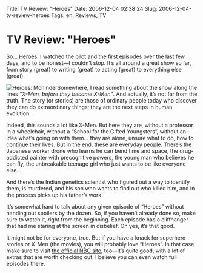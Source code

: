 Title: TV Review: "Heroes"
Date: 2006-12-04 02:38:24
Slug: 2006-12-04-tv-review-heroes
Tags: en, Reviews, TV

# TV Review: "Heroes"

So… [Heroes][1]. I watched the pilot and the first episodes over the last few
days, and to be honest—I couldn’t stop. It’s all around a great show so far,
from story (great) to writing (great) to acting (great) to everything else
(great).

![Heroes: Mohinder][2]Somewhere, I read something about the show along the
lines _“X-Men, before they became X-Men”_. And actually, it’s not far from the
truth. The story (or stories) are those of ordinary people today who discover
they can do extraordinary things; they are the next steps in human evolution.

Indeed, this sounds a lot like X-Men. But here they are, without a professor
in a wheelchair, without a “School for the Gifted Youngsters”, without an idea
what’s going on with them… they are alone, unsure what to do, how to continue
their lives. But in the end, these are everyday people. There’s the Japanese
worker drone who learns he can bend time and space, the drug-addicted painter
with precognitive powers, the young man who believes he can fly, the
unbreakable teenage girl who just wants to be like everyone else…

And there’s the Indian genetics scientist who figured out a way to identify
them, is murdered, and his son who wants to find out who killed him, and in
the process picks up his father’s work.

It’s somewhat hard to talk about any given episode of “Heroes” without handing
out spoilers by the dozen. So, if you haven’t already done so, make sure to
watch it, right from the beginning. Each episode has a cliffhanger that had me
staring at the screen in disbelief. Oh yes, it’s that good.

It might not be for everyone, true. But if you have a knack for superhero
stories or X-Men (the movies), you will probably love “Heroes”. In that case
make sure to visit [the official NBC site][1], too—it’s quite good, with a lot
of extras that are worth checking out. I believe you can even watch full
episodes there.

   [1]: http://www.nbc.com/Heroes/
   [2]: http://carlo.zottmann.org/wp-content/uploads/2006/12/hro_1001_057.jpg
